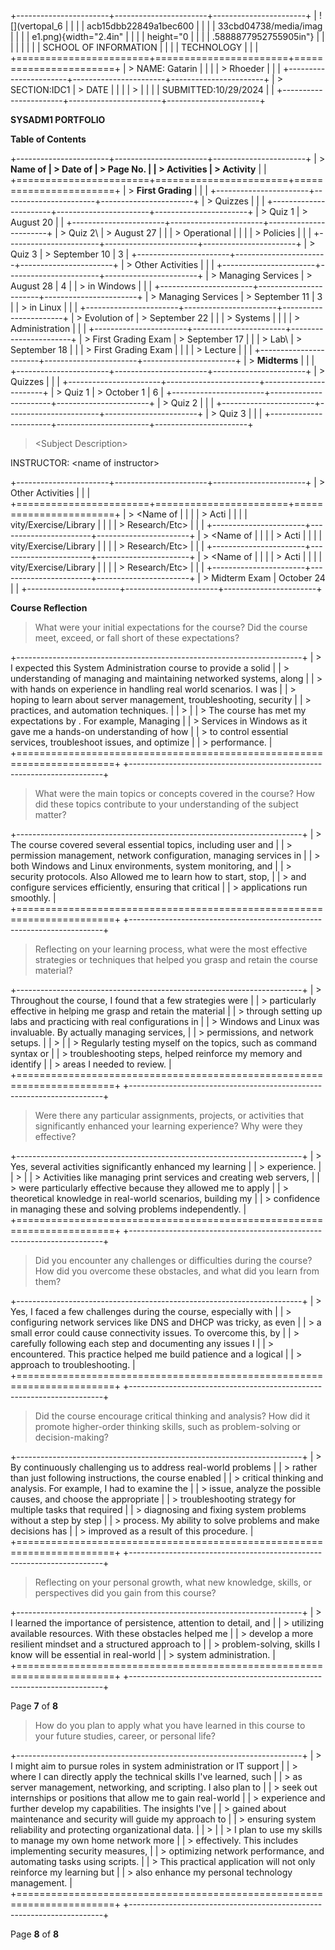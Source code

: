+-----------------------+-----------------------+-----------------------+
| ![](vertopal_6        |                       |                       |
| acb15dbb22849a1bec600 |                       |                       |
| 33cbd04738/media/imag |                       |                       |
| e1.png){width="2.4in" |                       |                       |
| height="0             |                       |                       |
| .5888877952755905in"} |                       |                       |
|                       |                       |                       |
| SCHOOL OF INFORMATION |                       |                       |
| TECHNOLOGY            |                       |                       |
+=======================+=======================+=======================+
| > NAME: Gatarin       |                       |                       |
| > Rhoeder             |                       |                       |
+-----------------------+-----------------------+-----------------------+
| > SECTION:IDC1        | > DATE                |                       |
|                       | >                     |                       |
|                       |  SUBMITTED:10/29/2024 |                       |
+-----------------------+-----------------------+-----------------------+

**SYSADM1 PORTFOLIO**

**Table of Contents**

+-----------------------+-----------------------+-----------------------+
| > **Name of           | > **Date of           | > **Page No.**        |
| > Activities**        | > Activity**          |                       |
+=======================+=======================+=======================+
| > **First Grading**   |                       |                       |
+-----------------------+-----------------------+-----------------------+
| > Quizzes             |                       |                       |
+-----------------------+-----------------------+-----------------------+
| > Quiz 1              | > August 20           |                       |
+-----------------------+-----------------------+-----------------------+
| > Quiz 2\             | > August 27           |                       |
| > Operational         |                       |                       |
| > Policies            |                       |                       |
+-----------------------+-----------------------+-----------------------+
| > Quiz 3              | > September 10        | 3                     |
+-----------------------+-----------------------+-----------------------+
| > Other Activities    |                       |                       |
+-----------------------+-----------------------+-----------------------+
| > Managing Services   | > August 28           | 4                     |
| > in Windows          |                       |                       |
+-----------------------+-----------------------+-----------------------+
| > Managing Services   | > September 11        | 3                     |
| > in Linux            |                       |                       |
+-----------------------+-----------------------+-----------------------+
| > Evolution of        | > September 22        |                       |
| > Systems             |                       |                       |
| > Administration      |                       |                       |
+-----------------------+-----------------------+-----------------------+
| > First Grading Exam  | > September 17        |                       |
| > Lab\                | > September 18        |                       |
| > First Grading Exam  |                       |                       |
| > Lecture             |                       |                       |
+-----------------------+-----------------------+-----------------------+
| > **Midterms**        |                       |                       |
+-----------------------+-----------------------+-----------------------+
| > Quizzes             |                       |                       |
+-----------------------+-----------------------+-----------------------+
| > Quiz 1              | > October 1           | 6                     |
+-----------------------+-----------------------+-----------------------+
| > Quiz 2              |                       |                       |
+-----------------------+-----------------------+-----------------------+
| > Quiz 3              |                       |                       |
+-----------------------+-----------------------+-----------------------+

> \<Subject Description\>

INSTRUCTOR: \<name of instructor\>

+-----------------------+-----------------------+-----------------------+
| > Other Activities    |                       |                       |
+=======================+=======================+=======================+
| > \<Name of           |                       |                       |
| > Acti                |                       |                       |
| vity/Exercise/Library |                       |                       |
| > Research/Etc\>      |                       |                       |
+-----------------------+-----------------------+-----------------------+
| > \<Name of           |                       |                       |
| > Acti                |                       |                       |
| vity/Exercise/Library |                       |                       |
| > Research/Etc\>      |                       |                       |
+-----------------------+-----------------------+-----------------------+
| > \<Name of           |                       |                       |
| > Acti                |                       |                       |
| vity/Exercise/Library |                       |                       |
| > Research/Etc\>      |                       |                       |
+-----------------------+-----------------------+-----------------------+
| > Midterm Exam        |    October  24        |                       |
+-----------------------+-----------------------+-----------------------+


**Course Reflection**

> What were your initial expectations for the course? Did the course
> meet, exceed, or fall short of these expectations?

+-----------------------------------------------------------------------+
| > I expected this System Administration course to provide a solid     |
| > understanding of managing and maintaining networked systems, along  |
| > with hands on experience in handling real world scenarios. I was    |
| > hoping to learn about server management, troubleshooting, security  |
| > practices, and automation techniques.                               |
| >                                                                     |
| > The course has met my expectations by . For example, Managing       |
| > Services in Windows as it gave me a hands-on understanding of how   |
| > to control essential services, troubleshoot issues, and optimize    |
| > performance.                                                        |
+=======================================================================+
+-----------------------------------------------------------------------+

> What were the main topics or concepts covered in the course? How did
> these topics contribute to your understanding of the subject matter?

+-----------------------------------------------------------------------+
| > The course covered several essential topics, including user and     |
| > permission management, network configuration, managing services in  |
| > both Windows and Linux environments, system monitoring, and         |
| > security protocols. Also Allowed me to learn how to start, stop,    |
| > and configure services efficiently, ensuring that critical          |
| > applications run smoothly.                                          |
+=======================================================================+
+-----------------------------------------------------------------------+

> Reflecting on your learning process, what were the most effective
> strategies or techniques that helped you grasp and retain the course
> material?

+-----------------------------------------------------------------------+
| > Throughout the course, I found that a few strategies were           |
| > particularly effective in helping me grasp and retain the material  |
| > through setting up labs and practicing with real configurations in  |
| > Windows and Linux was invaluable. By actually managing services,    |
| > permissions, and network setups.                                    |
| >                                                                     |
| > Regularly testing myself on the topics, such as command syntax or   |
| > troubleshooting steps, helped reinforce my memory and identify      |
| > areas I needed to review.                                           |
+=======================================================================+
+-----------------------------------------------------------------------+

> Were there any particular assignments, projects, or activities that
> significantly enhanced your learning experience? Why were they
> effective?

+-----------------------------------------------------------------------+
| > Yes, several activities significantly enhanced my learning          |
| > experience.                                                         |
| >                                                                     |
| > Activities like managing print services and creating web servers,   |
| > were particularly effective because they allowed me to apply        |
| > theoretical knowledge in real-world scenarios, building my          |
| > confidence in managing these and solving problems independently.    |
+=======================================================================+
+-----------------------------------------------------------------------+

> Did you encounter any challenges or difficulties during the course?
> How did you overcome these obstacles, and what did you learn from
> them?

+-----------------------------------------------------------------------+
| > Yes, I faced a few challenges during the course, especially with    |
| > configuring network services like DNS and DHCP was tricky, as even  |
| > a small error could cause connectivity issues. To overcome this, by |
| > carefully following each step and documenting any issues I          |
| > encountered. This practice helped me build patience and a logical   |
| > approach to troubleshooting.                                        |
+=======================================================================+
+-----------------------------------------------------------------------+

> Did the course encourage critical thinking and analysis? How did it
> promote higher-order thinking skills, such as problem-solving or
> decision-making?

+-----------------------------------------------------------------------+
| > By continuously challenging us to address real-world problems       |
| > rather than just following instructions, the course enabled         |
| > critical thinking and analysis. For example, I had to examine the   |
| > issue, analyze the possible causes, and choose the appropriate      |
| > troubleshooting strategy for multiple tasks that required           |
| > diagnosing and fixing system problems without a step by step        |
| > process. My ability to solve problems and make decisions has        |
| > improved as a result of this procedure.                             |
+=======================================================================+
+-----------------------------------------------------------------------+

> Reflecting on your personal growth, what new knowledge, skills, or
> perspectives did you gain from this course?

+-----------------------------------------------------------------------+
| > I learned the importance of persistence, attention to detail, and   |
| > utilizing available resources. With these obstacles helped me       |
| > develop a more resilient mindset and a structured approach to       |
| > problem-solving, skills I know will be essential in real-world      |
| > system administration.                                              |
+=======================================================================+
+-----------------------------------------------------------------------+

Page **7** of **8**

> How do you plan to apply what you have learned in this course to your
> future studies, career, or personal life?

+-----------------------------------------------------------------------+
| > I might aim to pursue roles in system administration or IT support  |
| > where I can directly apply the technical skills I\'ve learned, such |
| > as server management, networking, and scripting. I also plan to     |
| > seek out internships or positions that allow me to gain real-world  |
| > experience and further develop my capabilities. The insights I've   |
| > gained about maintenance and security will guide my approach to     |
| > ensuring system reliability and protecting organizational data.     |
| >                                                                     |
| > I plan to use my skills to manage my own home network more          |
| > effectively. This includes implementing security measures,          |
| > optimizing network performance, and automating tasks using scripts. |
| > This practical application will not only reinforce my learning but  |
| > also enhance my personal technology management.                     |
+=======================================================================+
+-----------------------------------------------------------------------+

Page **8** of **8**
